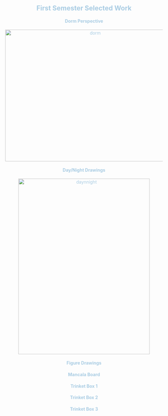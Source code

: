 <!DOCTYPE html>
<html>
    <!-- <body style="background-color:#000000;"></body> -->
    <p style="background-image: url('UHAU0004.JPG');">
    <section>
        <center> <font color="#a9cce3">
        <h2>First Semester Selected Work</h2>
        <h4>Dorm Perspective</h4> <img src="/Users/madelinekim/Public/public/dorm.jpg" width="560" height="420" alt="dorm"></img>
        <h4>Day/Night Drawings</h4> <img src="/Users/madelinekim/Public/public/daynnight.jpeg" width="420" height="560" alt="daynnight"></img>
        <h4>Figure Drawings</h4>
        <h4>Mancala Board</h4>
        <h4>Trinket Box 1</h4>
        <h4>Trinket Box 2</h4>
        <h4>Trinket Box 3</h4>
        </font>
        </section>

</html>

